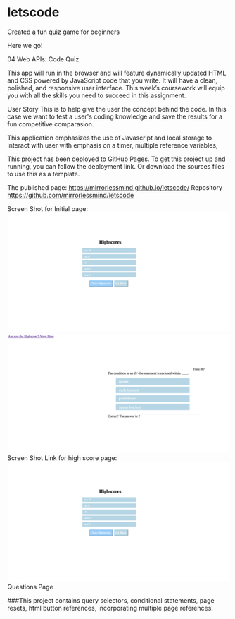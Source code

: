 # letscode
Created a fun quiz game for beginners

Here we go! 

04 Web APIs: Code Quiz

 This app will run in the browser and will feature dynamically updated HTML and CSS powered by JavaScript code that you write. It will have a clean, polished, and responsive user interface.
This week’s coursework will equip you with all the skills you need to succeed in this assignment.

User Story
This is to help give the user the concept behind the code. In this case we want to test a user's coding knowledge and save the results for a fun competitive comparasion.

This application emphasizes the use of Javascript and local storage to interact with user with emphasis on a timer, multiple reference variables, 

This project has been deployed to GitHub Pages. To get this project up and running, you can follow the deployment link. Or download the sources files to use this as a template.

The published page:
https://mirrorlessmind.github.io/letscode/
Repository
https://github.com/mirrorlessmind/letscode


Screen Shot for Initial page:
![home image](assets/images/highscore.jpg?raw=true "Home Image")
![Questions image](assets/images/questions.jpg?raw=true "Questions")
Screen Shot Link for high score page:
![highscore image](assets/images/highscore.jpg?raw=true "High Score Image")
Questions Page





###This project contains query selectors, conditional statements, page resets, html button references, incorporating multiple page references.




